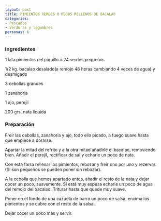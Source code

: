 ```yaml
---
layout: post
title: PIMIENTOS VERDES O ROJOS RELLENOS DE BACALAO
categories:
- Pescados
- Verduras y legumbres
personas: 6 
---
```

<h3>Ingredientes</h3>
1 lata pimientos del piquillo ó 24 verdes pequeños

1/2 kg. bacalao desalado(a remojo 48 horas cambiando 4 veces de agua) y desmigado

3 cebollas grandes

1 zanahoria

1 ajo, perejil

200 grs. nata líquida

<h3>Preparación</h3>
Freír las cebollas, zanahoria y ajo, todo ello picado, a fuego suave hasta que empiece a dorarse.

Apartar la mitad del refrito  y a la otra mitad añadirle el bacalao, removiendo bien. Añadir el perejil, rectificar de sal y echarle un poco de nata.

Con esta farsa rellenar los pimientos, rebozar y freír uno por uno y rezervar. (Si son pequeños se pueden poner sin rebozar).

A la cebolla que hemos apartado antes, añadir el resto de la nata y dejar cocer un poco, suavemente. Si está muy espesa echarle un poco de agua del remojo del bacalao.  Triturar hasta que quede muy suave.

Poner en el fondo de una cazuela de barro un poco de salsa, encima los pimientos y se cubre con el resto de la salsa.

Dejar cocer un poco más y servir.

